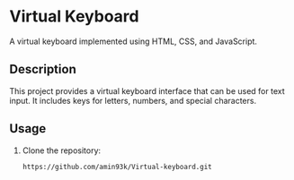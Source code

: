 # Virtual Keyboard

A virtual keyboard implemented using HTML, CSS, and JavaScript.

## Description

This project provides a virtual keyboard interface that can be used for text input. It includes keys for letters, numbers, and special characters.

## Usage

1. Clone the repository:
   ```bash
   https://github.com/amin93k/Virtual-keyboard.git
